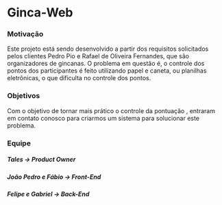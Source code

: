 # Ginca-Web

### Motivação

Este projeto está sendo desenvolvido a partir dos requisitos solicitados pelos clientes Pedro Pio e Rafael de Oliveira Fernandes, que são organizadores de gincanas. O problema em questão é, o controle dos pontos dos participantes é feito utilizando papel e caneta, ou planilhas eletrônicas, o que dificulta no controle dos pontos.

### Objetivos

Com o objetivo de tornar mais prático o controle da pontuação , entraram em contato conosco para criarmos um sistema para solucionar este problema.

### Equipe

##### Tales -> Product Owner

##### João Pedro e Fábio -> Front-End

##### Felipe e Gabriel -> Back-End
